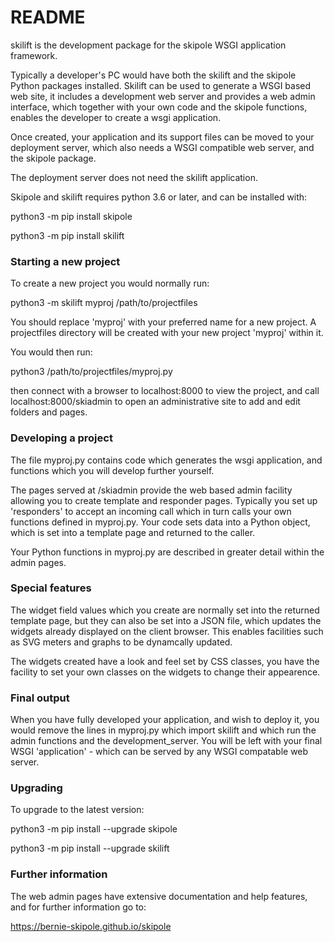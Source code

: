 # README #

skilift is the development package for the skipole WSGI application framework.

Typically a developer's PC would have both the skilift and the skipole Python packages installed. Skilift can be used to generate a WSGI based web site, it includes a development web server and provides a web admin interface, which together with your own code and the skipole functions, enables the developer to create a wsgi application.

Once created, your application and its support files can be moved to your deployment server, which also needs a WSGI compatible web server, and the skipole package. 

The deployment server does not need the skilift application.

Skipole and skilift requires python 3.6 or later, and can be installed with:

python3 -m pip install skipole

python3 -m pip install skilift
 
### Starting a new project ###

To create a new project you would normally run:

python3 -m skilift myproj /path/to/projectfiles

You should replace 'myproj' with your preferred name for a new project. A projectfiles directory will be created with your new project 'myproj' within it.

You would then run:

python3 /path/to/projectfiles/myproj.py

then connect with a browser to localhost:8000 to view the project, and call localhost:8000/skiadmin to open an administrative site to add and edit folders and pages.

### Developing a project ###

The file myproj.py contains code which generates the wsgi application, and functions which you will develop further yourself.

The pages served at /skiadmin provide the web based admin facility allowing you to create template and responder pages. Typically you set up 'responders' to accept an incoming call which in turn calls your own functions defined in myproj.py. Your code sets data into a Python object, which is set into a template page and returned to the caller.

Your Python functions in myproj.py are described in greater detail within the admin pages.

### Special features ###

The widget field values which you create are normally set into the returned template page, but they can also be set into a JSON file, which updates the widgets already displayed on the client browser. This enables facilities such as SVG meters and graphs to be dynamcally updated.

The widgets created have a look and feel set by CSS classes, you have the facility to set your own classes on the widgets to change their appearence.

### Final output ###

When you have fully developed your application, and wish to deploy it, you would remove the lines in myproj.py which import skilift and which run the admin functions and the development_server. You will be left with your final WSGI 'application' - which can be served by any WSGI compatable web server.

### Upgrading ###

To upgrade to the latest version:

python3 -m pip install --upgrade skipole

python3 -m pip install --upgrade skilift

### Further information ###

The web admin pages have extensive documentation and help features, and for further information go to:

https://bernie-skipole.github.io/skipole


